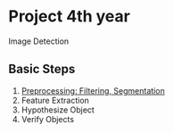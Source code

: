 # Project 4th year
Image Detection


## Basic Steps

1. [Preprocessing: Filtering, Segmentation](Preprocessing/README.md)
2. Feature Extraction 
3. Hypothesize Object
4. Verify Objects
